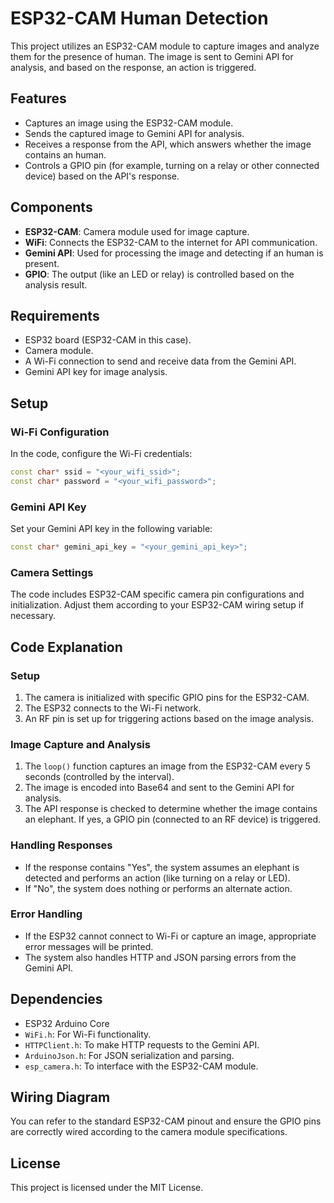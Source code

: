 
# ESP32-CAM Human Detection

This project utilizes an ESP32-CAM module to capture images and analyze them for the presence of human. The image is sent to Gemini API for analysis, and based on the response, an action is triggered.

## Features
- Captures an image using the ESP32-CAM module.
- Sends the captured image to Gemini API for analysis.
- Receives a response from the API, which answers whether the image contains an human.
- Controls a GPIO pin (for example, turning on a relay or other connected device) based on the API's response.

## Components
- **ESP32-CAM**: Camera module used for image capture.
- **WiFi**: Connects the ESP32-CAM to the internet for API communication.
- **Gemini API**: Used for processing the image and detecting if an human is present.
- **GPIO**: The output (like an LED or relay) is controlled based on the analysis result.

## Requirements
- ESP32 board (ESP32-CAM in this case).
- Camera module.
- A Wi-Fi connection to send and receive data from the Gemini API.
- Gemini API key for image analysis.

## Setup

### Wi-Fi Configuration
In the code, configure the Wi-Fi credentials:

```cpp
const char* ssid = "<your_wifi_ssid>";
const char* password = "<your_wifi_password>";
```

### Gemini API Key
Set your Gemini API key in the following variable:

```cpp
const char* gemini_api_key = "<your_gemini_api_key>";
```

### Camera Settings
The code includes ESP32-CAM specific camera pin configurations and initialization. Adjust them according to your ESP32-CAM wiring setup if necessary.

## Code Explanation

### Setup
1. The camera is initialized with specific GPIO pins for the ESP32-CAM.
2. The ESP32 connects to the Wi-Fi network.
3. An RF pin is set up for triggering actions based on the image analysis.

### Image Capture and Analysis
1. The `loop()` function captures an image from the ESP32-CAM every 5 seconds (controlled by the interval).
2. The image is encoded into Base64 and sent to the Gemini API for analysis.
3. The API response is checked to determine whether the image contains an elephant. If yes, a GPIO pin (connected to an RF device) is triggered.

### Handling Responses
- If the response contains "Yes", the system assumes an elephant is detected and performs an action (like turning on a relay or LED).
- If "No", the system does nothing or performs an alternate action.

### Error Handling
- If the ESP32 cannot connect to Wi-Fi or capture an image, appropriate error messages will be printed.
- The system also handles HTTP and JSON parsing errors from the Gemini API.

## Dependencies
- ESP32 Arduino Core
- `WiFi.h`: For Wi-Fi functionality.
- `HTTPClient.h`: To make HTTP requests to the Gemini API.
- `ArduinoJson.h`: For JSON serialization and parsing.
- `esp_camera.h`: To interface with the ESP32-CAM module.

## Wiring Diagram
You can refer to the standard ESP32-CAM pinout and ensure the GPIO pins are correctly wired according to the camera module specifications.

## License
This project is licensed under the MIT License.
